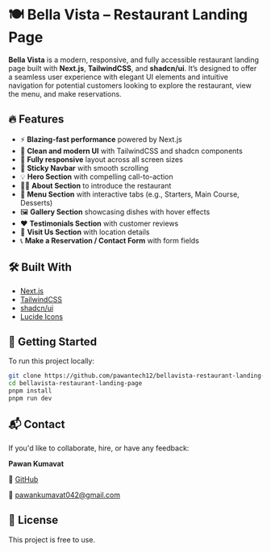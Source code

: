 # 🍽️ Bella Vista – Restaurant Landing Page

**Bella Vista** is a modern, responsive, and fully accessible restaurant landing page built with **Next.js**, **TailwindCSS**, and **shadcn/ui**. It’s designed to offer a seamless user experience with elegant UI elements and intuitive navigation for potential customers looking to explore the restaurant, view the menu, and make reservations.

## 🔥 Features

- ⚡ **Blazing-fast performance** powered by Next.js
- 🎨 **Clean and modern UI** with TailwindCSS and shadcn components
- 📱 **Fully responsive** layout across all screen sizes
- 🧭 **Sticky Navbar** with smooth scrolling
- 💡 **Hero Section** with compelling call-to-action
- 🧑‍🍳 **About Section** to introduce the restaurant
- 🍝 **Menu Section** with interactive tabs (e.g., Starters, Main Course, Desserts)
- 🖼️ **Gallery Section** showcasing dishes with hover effects
- ❤️ **Testimonials Section** with customer reviews
- 📍 **Visit Us Section** with location details
- 📞 **Make a Reservation / Contact Form** with form fields

## 🛠️ Built With

- [Next.js](https://nextjs.org/)
- [TailwindCSS](https://tailwindcss.com/)
- [shadcn/ui](https://ui.shadcn.com/)
- [Lucide Icons](https://lucide.dev/)

## 🚀 Getting Started

To run this project locally:

```bash
git clone https://github.com/pawantech12/bellavista-restaurant-landing-page.git
cd bellavista-restaurant-landing-page
pnpm install
pnpm run dev
```

## 📬 Contact

If you'd like to collaborate, hire, or have any feedback:

**Pawan Kumavat**

💼 [GitHub](https://github.com/pawantech12)

📧 [pawankumavat042@gmail.com](mailto:pawankumavat042@gmail.com)

## 📄 License

This project is free to use.
